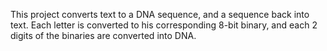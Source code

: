 This project converts text to a DNA sequence, and a sequence back into text.
Each letter is converted to his corresponding 8-bit binary, and each 2 digits of the binaries are converted into DNA.